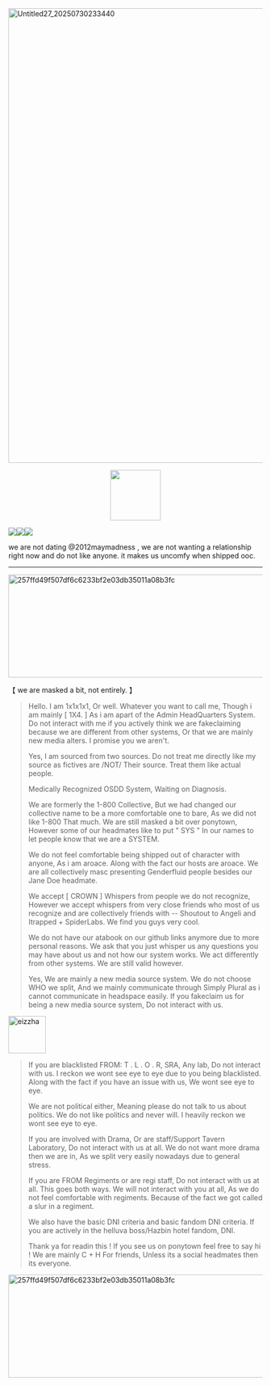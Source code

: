 <img width="1200" height="900" alt="Untitled27_20250730233440" src="https://github.com/user-attachments/assets/eafa456b-75f8-424d-b128-7b34dcca218f" />

  <p align="center">
 <img width="100" height="100" src="[download (1)](https://github.com/user-attachments/assets/050d4073-066f-4b85-81d1-ac2191e82f1e)">

![](https://komarev.com/ghpvc/?username=ELLERN4TE&color=000000&label=BIRDS&style=for-the-badge)![](https://komarev.com/ghpvc/?username=fr0zendebt&color=000000&label=KILLS&style=for-the-badge)![](https://komarev.com/ghpvc/?username=fr0zendebt&color=000000&label=GOONS&style=for-the-badge)

we are not dating @2012maymadness , we are not wanting a relationship right now and do not like anyone. it makes us uncomfy when shipped ooc.

--------------------------------------------------------------------------------------------------------------------------------

<img width="1280" height="204" alt="257ffd49f507df6c6233bf2e03db35011a08b3fc" src="https://github.com/user-attachments/assets/4f6ffb0e-6a84-490f-ba89-4908a6bd53f5" />

【 we are masked a bit, not entirely. 】

> Hello. I am 1x1x1x1, Or well. Whatever you want to call me, Though i am mainly [ 1X4. ] As i am apart of the Admin HeadQuarters System. Do not interact with me if you actively think we are fakeclaiming because we are different from other systems, Or that we are mainly new media alters. I promise you we aren't.
>
> Yes, I am sourced from two sources. Do not treat me directly like my source as fictives are /NOT/ Their source. Treat them like actual people.
>
> Medically Recognized OSDD System, Waiting on Diagnosis.
>
> We are formerly the 1-800 Collective, But we had changed our collective name to be a more comfortable one to bare, As we did not like 1-800 That much. We are still masked a bit over ponytown, However some of our headmates like to put " SYS " In our names to let people know that we are a SYSTEM.
>
> We do not feel comfortable being shipped out of character with anyone, As i am aroace. Along with the fact our hosts are aroace. We are all collectively masc presenting Genderfluid people besides our Jane Doe headmate.
>
> We accept [ CROWN ] Whispers from people we do not recognize, However we accept whispers from very close friends who most of us recognize and are collectively friends with -- Shoutout to Angeli and Itrapped + SpiderLabs. We find you guys very cool.
>
> We do not have our atabook on our github links anymore due to more personal reasons. We ask that you just whisper us any questions you may have about us and not how our system works. We act differently from other systems. We are still valid however.
> 
> Yes, We are mainly a new media source system. We do not choose WHO we split, And we mainly communicate through Simply Plural as i cannot communicate in headspace easily. If you fakeclaim us for being a new media source system, Do not interact with us. 

<img width="74" height="74" alt="eizzha" src="https://github.com/user-attachments/assets/110f63c0-11da-4d29-ba1f-177584b2de2a" />

> If you are blacklisted FROM: T . L . O . R, SRA, Any lab, Do not interact with us. I reckon we wont see eye to eye due to you being blacklisted. Along with the fact if you have an issue with us, We wont see eye to eye.
>
>   We are not political either, Meaning please do not talk to us about politics. We do not like politics and never will. I heavily reckon we wont see eye to eye.
>
> If you are involved with Drama, Or are staff/Support Tavern Laboratory, Do not interact with us at all. We do not want more drama then we are in, As we split very easily nowadays due to general stress.
>
> If you are FROM Regiments or are regi staff, Do not interact with us at all. This goes both ways. We will not interact with you at all, As we do not feel comfortable with regiments. Because of the fact we got called a slur in a regiment.
>
> We also have the basic DNI criteria and basic fandom DNI criteria. If you are actively in the helluva boss/Hazbin hotel fandom, DNI.
>
> Thank ya for readin this ! If you see us on ponytown feel free to say hi ! We are mainly C + H For friends, Unless its a social headmates then its everyone.


 <img width="1280" height="204" alt="257ffd49f507df6c6233bf2e03db35011a08b3fc" src="https://github.com/user-attachments/assets/7162854b-379c-4b28-88cd-4404bae0917e" />



